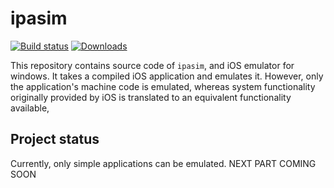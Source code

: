# ipasim

[![Build status](https://img.shields.io/azure-devops/build/ipasim/ipasim/1/master)](https://dev.azure.com/ipasim/ipasim/_build/latest?definitionId=1&branchName=master)
[![Downloads](https://img.shields.io/github/downloads/josetzunun/ipasim/total)](https://github.com/josetzunun/ipasim/releases)

This repository contains source code of `ipasim`, and iOS emulator for windows.
It takes a compiled iOS application and emulates it. However, only the
application's machine code is emulated, whereas system functionality originally
provided by iOS is translated to an equivalent functionality available,

## Project status


Currently, only simple applications can be emulated.
NEXT PART COMING SOON
